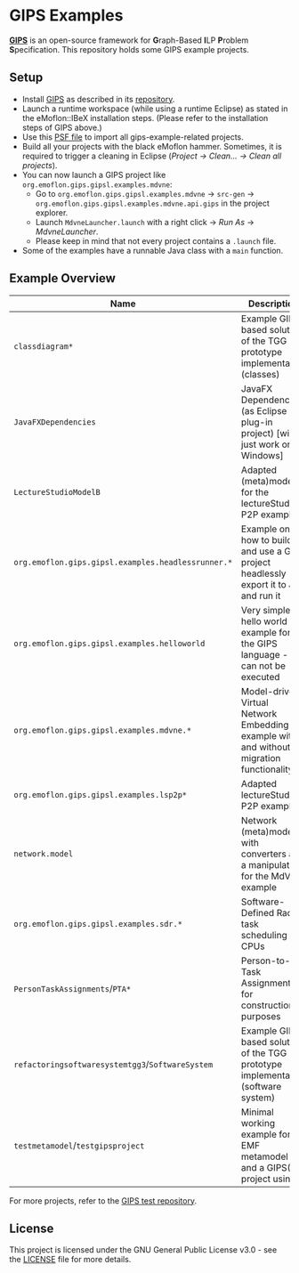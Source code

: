 # GIPS Examples

[**GIPS**](https://github.com/Echtzeitsysteme/gips) is an open-source framework for **G**raph-Based **I**LP **P**roblem **S**pecification.
This repository holds some GIPS example projects.


## Setup

* Install [GIPS](https://github.com/Echtzeitsysteme/gips) as described in its [repository](https://github.com/Echtzeitsysteme/gips).
* Launch a runtime workspace (while using a runtime Eclipse) as stated in the eMoflon::IBeX installation steps. (Please refer to the installation steps of GIPS above.)
* Use this [PSF file](https://raw.githubusercontent.com/Echtzeitsysteme/gips-examples/main/projectSet.psf) to import all gips-example-related projects.
* Build all your projects with the black eMoflon hammer. Sometimes, it is required to trigger a cleaning in Eclipse (*Project -> Clean... -> Clean all projects*).
* You can now launch a GIPS project like `org.emoflon.gips.gipsl.examples.mdvne`:
    * Go to `org.emoflon.gips.gipsl.examples.mdvne` -> `src-gen` -> `org.emoflon.gips.gipsl.examples.mdvne.api.gips` in the project explorer.
    * Launch `MdvneLauncher.launch` with a right click -> _Run As_ -> _MdvneLauncher_.
    * Please keep in mind that not every project contains a `.launch` file.
* Some of the examples have a runnable Java class with a `main` function.


## Example Overview

| **Name**                                           | **Description**                                                                         |
| -------------------------------------------------- | --------------------------------------------------------------------------------------- |
| `classdiagram*`                                    | Example GIPS-based solution of the TGG 3.0 prototype implementation (classes)           |
| `JavaFXDependencies`                               | JavaFX Dependencies (as Eclipse plug-in project) [will just work on Windows]            |
| `LectureStudioModelB`                              | Adapted (meta)model for the lectureStudio P2P example                                   |
| `org.emoflon.gips.gipsl.examples.headlessrunner.*` | Example on how to build and use a GIPS project headlessly - export it to JAR and run it |
| `org.emoflon.gips.gipsl.examples.helloworld`       | Very simple hello world example for the GIPS language - can not be executed             | 
| `org.emoflon.gips.gipsl.examples.mdvne.*`          | Model-driven Virtual Network Embedding example with and without migration functionality |
| `org.emoflon.gips.gipsl.examples.lsp2p*`           | Adapted lectureStudio P2P example                                                       |
| `network.model`                                    | Network (meta)model with converters and a manipulator for the MdVNE example             |
| `org.emoflon.gips.gipsl.examples.sdr.*`            | Software-Defined Radio task scheduling on CPUs                                          |
| `PersonTaskAssignments`/`PTA*`                     | Person-to-Task Assignments for construction purposes                                    |
| `refactoringsoftwaresystemtgg3`/`SoftwareSystem`   | Example GIPS-based solution of the TGG 3.0 prototype implementation (software system)   |
| `testmetamodel`/`testgipsproject`                  | Minimal working example for an EMF metamodel and a GIPS(L) project using it             |

For more projects, refer to the [GIPS test repository](https://github.com/Echtzeitsysteme/gips-tests).


## License

This project is licensed under the GNU General Public License v3.0 - see the [LICENSE](LICENSE) file for more details.

